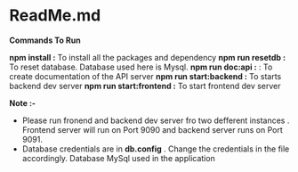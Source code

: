 # ReadMe.md

**Commands To Run**

**npm install :**  To install all the packages and dependency
**npm run resetdb :** To reset database. Database used here is Mysql.
**npm run doc:api :** : To create documentation of the API server
**npm run start:backend :** To starts backend dev server
**npm run start:frontend :** To start frontend dev server

**Note :-**
- Please run fronend and backend dev server fro two defferent instances . Frontend server will run on Port 9090 and backend server runs on Port 9091.
- Database credentials are in **db.config** . Change the credentials in the file accordingly. Database MySql used in the application
 
